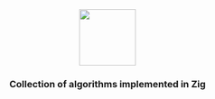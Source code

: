 <div align="center">
<!-- title -->
<a href="https://ziglang.org/"><img src="https://ziglang.org/img/zig-logo-dynamic.svg" width="100" height="100"></a>
<!-- short description: -->
<h3>Collection of algorithms implemented in Zig</h3>
</div>
